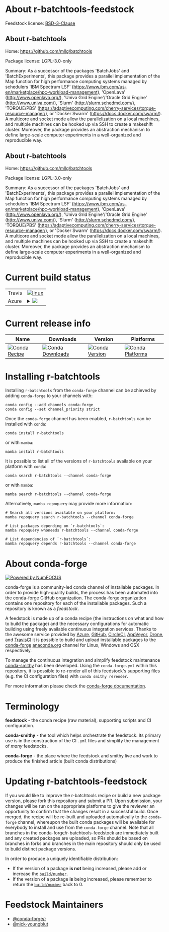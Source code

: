 About r-batchtools-feedstock
============================

Feedstock license: [BSD-3-Clause](https://github.com/conda-forge/r-batchtools-feedstock/blob/main/LICENSE.txt)


About r-batchtools
------------------

Home: https://github.com/mllg/batchtools

Package license: LGPL-3.0-only

Summary: As a successor of the packages 'BatchJobs' and 'BatchExperiments', this package provides a parallel implementation of the Map function for high performance computing systems managed by schedulers 'IBM Spectrum LSF' (<https://www.ibm.com/us-en/marketplace/hpc-workload-management>), 'OpenLava' (<http://www.openlava.org/>), 'Univa Grid Engine'/'Oracle Grid Engine' (<http://www.univa.com/>), 'Slurm' (<http://slurm.schedmd.com/>), 'TORQUE/PBS' (<https://adaptivecomputing.com/cherry-services/torque-resource-manager/>), or 'Docker Swarm' (<https://docs.docker.com/swarm/>). A multicore and socket mode allow the parallelization on a local machines, and multiple machines can be hooked up via SSH to create a makeshift cluster. Moreover, the package provides an abstraction mechanism to define large-scale computer experiments in a well-organized and reproducible way.

About r-batchtools
------------------

Home: https://github.com/mllg/batchtools

Package license: LGPL-3.0-only

Summary: As a successor of the packages 'BatchJobs' and 'BatchExperiments', this package provides a parallel implementation of the Map function for high performance computing systems managed by schedulers 'IBM Spectrum LSF' (<https://www.ibm.com/us-en/marketplace/hpc-workload-management>), 'OpenLava' (<http://www.openlava.org/>), 'Univa Grid Engine'/'Oracle Grid Engine' (<http://www.univa.com/>), 'Slurm' (<http://slurm.schedmd.com/>), 'TORQUE/PBS' (<https://adaptivecomputing.com/cherry-services/torque-resource-manager/>), or 'Docker Swarm' (<https://docs.docker.com/swarm/>). A multicore and socket mode allow the parallelization on a local machines, and multiple machines can be hooked up via SSH to create a makeshift cluster. Moreover, the package provides an abstraction mechanism to define large-scale computer experiments in a well-organized and reproducible way.

Current build status
====================


<table><tr>
    <td>Travis</td>
    <td>
      <a href="https://app.travis-ci.com/conda-forge/r-batchtools-feedstock">
        <img alt="linux" src="https://img.shields.io/travis/com/conda-forge/r-batchtools-feedstock/main.svg?label=Linux">
      </a>
    </td>
  </tr>
    
  <tr>
    <td>Azure</td>
    <td>
      <details>
        <summary>
          <a href="https://dev.azure.com/conda-forge/feedstock-builds/_build/latest?definitionId=987&branchName=main">
            <img src="https://dev.azure.com/conda-forge/feedstock-builds/_apis/build/status/r-batchtools-feedstock?branchName=main">
          </a>
        </summary>
        <table>
          <thead><tr><th>Variant</th><th>Status</th></tr></thead>
          <tbody><tr>
              <td>linux_64_r_base4.3</td>
              <td>
                <a href="https://dev.azure.com/conda-forge/feedstock-builds/_build/latest?definitionId=987&branchName=main">
                  <img src="https://dev.azure.com/conda-forge/feedstock-builds/_apis/build/status/r-batchtools-feedstock?branchName=main&jobName=linux&configuration=linux%20linux_64_r_base4.3" alt="variant">
                </a>
              </td>
            </tr><tr>
              <td>linux_64_r_base4.4</td>
              <td>
                <a href="https://dev.azure.com/conda-forge/feedstock-builds/_build/latest?definitionId=987&branchName=main">
                  <img src="https://dev.azure.com/conda-forge/feedstock-builds/_apis/build/status/r-batchtools-feedstock?branchName=main&jobName=linux&configuration=linux%20linux_64_r_base4.4" alt="variant">
                </a>
              </td>
            </tr><tr>
              <td>linux_aarch64_r_base4.3</td>
              <td>
                <a href="https://dev.azure.com/conda-forge/feedstock-builds/_build/latest?definitionId=987&branchName=main">
                  <img src="https://dev.azure.com/conda-forge/feedstock-builds/_apis/build/status/r-batchtools-feedstock?branchName=main&jobName=linux&configuration=linux%20linux_aarch64_r_base4.3" alt="variant">
                </a>
              </td>
            </tr><tr>
              <td>linux_aarch64_r_base4.4</td>
              <td>
                <a href="https://dev.azure.com/conda-forge/feedstock-builds/_build/latest?definitionId=987&branchName=main">
                  <img src="https://dev.azure.com/conda-forge/feedstock-builds/_apis/build/status/r-batchtools-feedstock?branchName=main&jobName=linux&configuration=linux%20linux_aarch64_r_base4.4" alt="variant">
                </a>
              </td>
            </tr><tr>
              <td>linux_ppc64le_r_base4.3</td>
              <td>
                <a href="https://dev.azure.com/conda-forge/feedstock-builds/_build/latest?definitionId=987&branchName=main">
                  <img src="https://dev.azure.com/conda-forge/feedstock-builds/_apis/build/status/r-batchtools-feedstock?branchName=main&jobName=linux&configuration=linux%20linux_ppc64le_r_base4.3" alt="variant">
                </a>
              </td>
            </tr><tr>
              <td>linux_ppc64le_r_base4.4</td>
              <td>
                <a href="https://dev.azure.com/conda-forge/feedstock-builds/_build/latest?definitionId=987&branchName=main">
                  <img src="https://dev.azure.com/conda-forge/feedstock-builds/_apis/build/status/r-batchtools-feedstock?branchName=main&jobName=linux&configuration=linux%20linux_ppc64le_r_base4.4" alt="variant">
                </a>
              </td>
            </tr><tr>
              <td>osx_64_r_base4.3</td>
              <td>
                <a href="https://dev.azure.com/conda-forge/feedstock-builds/_build/latest?definitionId=987&branchName=main">
                  <img src="https://dev.azure.com/conda-forge/feedstock-builds/_apis/build/status/r-batchtools-feedstock?branchName=main&jobName=osx&configuration=osx%20osx_64_r_base4.3" alt="variant">
                </a>
              </td>
            </tr><tr>
              <td>osx_64_r_base4.4</td>
              <td>
                <a href="https://dev.azure.com/conda-forge/feedstock-builds/_build/latest?definitionId=987&branchName=main">
                  <img src="https://dev.azure.com/conda-forge/feedstock-builds/_apis/build/status/r-batchtools-feedstock?branchName=main&jobName=osx&configuration=osx%20osx_64_r_base4.4" alt="variant">
                </a>
              </td>
            </tr><tr>
              <td>win_64_r_base4.3</td>
              <td>
                <a href="https://dev.azure.com/conda-forge/feedstock-builds/_build/latest?definitionId=987&branchName=main">
                  <img src="https://dev.azure.com/conda-forge/feedstock-builds/_apis/build/status/r-batchtools-feedstock?branchName=main&jobName=win&configuration=win%20win_64_r_base4.3" alt="variant">
                </a>
              </td>
            </tr><tr>
              <td>win_64_r_base4.4</td>
              <td>
                <a href="https://dev.azure.com/conda-forge/feedstock-builds/_build/latest?definitionId=987&branchName=main">
                  <img src="https://dev.azure.com/conda-forge/feedstock-builds/_apis/build/status/r-batchtools-feedstock?branchName=main&jobName=win&configuration=win%20win_64_r_base4.4" alt="variant">
                </a>
              </td>
            </tr>
          </tbody>
        </table>
      </details>
    </td>
  </tr>
</table>

Current release info
====================

| Name | Downloads | Version | Platforms |
| --- | --- | --- | --- |
| [![Conda Recipe](https://img.shields.io/badge/recipe-r--batchtools-green.svg)](https://anaconda.org/conda-forge/r-batchtools) | [![Conda Downloads](https://img.shields.io/conda/dn/conda-forge/r-batchtools.svg)](https://anaconda.org/conda-forge/r-batchtools) | [![Conda Version](https://img.shields.io/conda/vn/conda-forge/r-batchtools.svg)](https://anaconda.org/conda-forge/r-batchtools) | [![Conda Platforms](https://img.shields.io/conda/pn/conda-forge/r-batchtools.svg)](https://anaconda.org/conda-forge/r-batchtools) |

Installing r-batchtools
=======================

Installing `r-batchtools` from the `conda-forge` channel can be achieved by adding `conda-forge` to your channels with:

```
conda config --add channels conda-forge
conda config --set channel_priority strict
```

Once the `conda-forge` channel has been enabled, `r-batchtools` can be installed with `conda`:

```
conda install r-batchtools
```

or with `mamba`:

```
mamba install r-batchtools
```

It is possible to list all of the versions of `r-batchtools` available on your platform with `conda`:

```
conda search r-batchtools --channel conda-forge
```

or with `mamba`:

```
mamba search r-batchtools --channel conda-forge
```

Alternatively, `mamba repoquery` may provide more information:

```
# Search all versions available on your platform:
mamba repoquery search r-batchtools --channel conda-forge

# List packages depending on `r-batchtools`:
mamba repoquery whoneeds r-batchtools --channel conda-forge

# List dependencies of `r-batchtools`:
mamba repoquery depends r-batchtools --channel conda-forge
```


About conda-forge
=================

[![Powered by
NumFOCUS](https://img.shields.io/badge/powered%20by-NumFOCUS-orange.svg?style=flat&colorA=E1523D&colorB=007D8A)](https://numfocus.org)

conda-forge is a community-led conda channel of installable packages.
In order to provide high-quality builds, the process has been automated into the
conda-forge GitHub organization. The conda-forge organization contains one repository
for each of the installable packages. Such a repository is known as a *feedstock*.

A feedstock is made up of a conda recipe (the instructions on what and how to build
the package) and the necessary configurations for automatic building using freely
available continuous integration services. Thanks to the awesome service provided by
[Azure](https://azure.microsoft.com/en-us/services/devops/), [GitHub](https://github.com/),
[CircleCI](https://circleci.com/), [AppVeyor](https://www.appveyor.com/),
[Drone](https://cloud.drone.io/welcome), and [TravisCI](https://travis-ci.com/)
it is possible to build and upload installable packages to the
[conda-forge](https://anaconda.org/conda-forge) [anaconda.org](https://anaconda.org/)
channel for Linux, Windows and OSX respectively.

To manage the continuous integration and simplify feedstock maintenance
[conda-smithy](https://github.com/conda-forge/conda-smithy) has been developed.
Using the ``conda-forge.yml`` within this repository, it is possible to re-render all of
this feedstock's supporting files (e.g. the CI configuration files) with ``conda smithy rerender``.

For more information please check the [conda-forge documentation](https://conda-forge.org/docs/).

Terminology
===========

**feedstock** - the conda recipe (raw material), supporting scripts and CI configuration.

**conda-smithy** - the tool which helps orchestrate the feedstock.
                   Its primary use is in the construction of the CI ``.yml`` files
                   and simplify the management of *many* feedstocks.

**conda-forge** - the place where the feedstock and smithy live and work to
                  produce the finished article (built conda distributions)


Updating r-batchtools-feedstock
===============================

If you would like to improve the r-batchtools recipe or build a new
package version, please fork this repository and submit a PR. Upon submission,
your changes will be run on the appropriate platforms to give the reviewer an
opportunity to confirm that the changes result in a successful build. Once
merged, the recipe will be re-built and uploaded automatically to the
`conda-forge` channel, whereupon the built conda packages will be available for
everybody to install and use from the `conda-forge` channel.
Note that all branches in the conda-forge/r-batchtools-feedstock are
immediately built and any created packages are uploaded, so PRs should be based
on branches in forks and branches in the main repository should only be used to
build distinct package versions.

In order to produce a uniquely identifiable distribution:
 * If the version of a package **is not** being increased, please add or increase
   the [``build/number``](https://docs.conda.io/projects/conda-build/en/latest/resources/define-metadata.html#build-number-and-string).
 * If the version of a package **is** being increased, please remember to return
   the [``build/number``](https://docs.conda.io/projects/conda-build/en/latest/resources/define-metadata.html#build-number-and-string)
   back to 0.

Feedstock Maintainers
=====================

* [@conda-forge/r](https://github.com/conda-forge/r/)
* [@nick-youngblut](https://github.com/nick-youngblut/)

